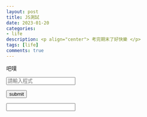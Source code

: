 ```yaml
---
layout: post
title: JS測試
date: 2023-01-20
categories:
- life
description: <p align="center"> 考完期末了好快樂 </p>
tags: [life]
comments: true
---
```


吧噗

<input id="code_A" placeholder="請輸入程式">

<button id="submit" onclick="Transform()" > submit </button>

<input id="code_B" value="" >

<script>
    
    var submit = document.getElementById("submit");

    function Transform()
    {
        console.log("HELLO");
        var code_A = document.getElementById("code_A");
        var code_B = document.getElementById("code_B");
        console.log(code_A.innerText);
        var code=code_A.innerText;
        console.log(code);
        for(var i=0;i<code.length;i=i++)
        {
            if(code[i]==';')
            {
                code[i]=";";
            }
        }
        code_B.innerText=code;
        console.log("END");
    }

</script>